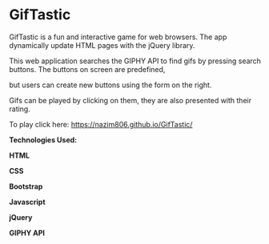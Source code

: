 # GifTastic


GifTastic is a fun and interactive game for web browsers. The app dynamically update HTML pages with the jQuery library.

This web application searches the GIPHY API to find gifs by pressing search buttons. The buttons on screen are predefined,

but users can create new buttons using the form on the right.

Gifs can be played by clicking on them, they are also presented with their rating.


To play click here: https://nazim806.github.io/GifTastic/


**Technologies Used:** 

**HTML**

**CSS**

**Bootstrap**

**Javascript**

**jQuery**

**GIPHY API**
